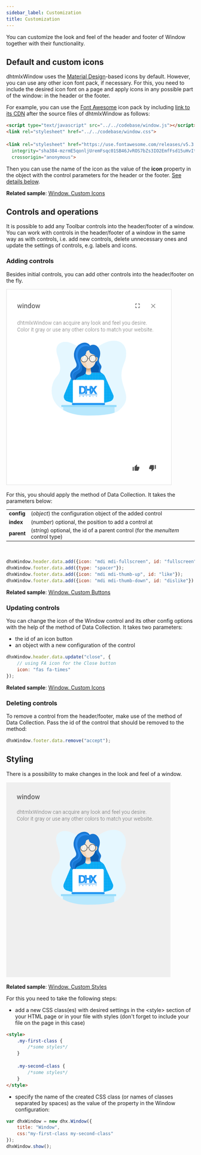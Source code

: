 ```yaml
---
sidebar_label: Customization
title: Customization
---          
```



You can customize the look and feel of the header and footer of Window together with their functionality.

Default and custom icons
----------

dhtmlxWindow uses the [Material Design](https://materialdesignicons.com/)-based icons by default. However, you can use any other icon font pack, if necessary. For this, you need to include the desired icon font on 
a page and apply icons in any possible part of the window: in the header or the footer.

For example, you can use the [Font Awesome](https://fontawesome.com/) icon pack by including [link to its CDN](https://fontawesome.com/how-to-use/on-the-web/setup/getting-started?using=web-fonts-with-css) 
after the source files of dhtmlxWindow as follows:

~~~html
<script type="text/javascript" src="../../codebase/window.js"></script>
<link rel="stylesheet" href="../../codebase/window.css">

<link rel="stylesheet" href="https://use.fontawesome.com/releases/v5.3.1/css/all.css" 
  integrity="sha384-mzrmE5qonljUremFsqc01SB46JvROS7bZs3IO2EmfFsd15uHvIt+Y8vEf7N7fWAU"  
  crossorigin="anonymous">
~~~


Then you can use the name of the icon as the value of the **icon** property in the object with the control parameters for the header or the footer. [See details below](window/customization.md#updatecontrols).

**Related sample**: [Window. Custom Icons](https://snippet.dhtmlx.com/ucozvx01)

Controls and operations
----------------------

It is possible to add any Toolbar controls into the header/footer of a window.
You can work with controls in the header/footer of a window in the same way as with [](toolbar/index.md) controls, i.e. add new controls, delete unnecessary ones and update the settings of controls, e.g. labels and icons.

### Adding controls 

Besides initial controls, you can add other controls into the header/footer on the fly. 

![](../assets/window/custom_buttons.png)

For this, you should apply the [](../data_collection/api/datacollection_add_method.md) method of Data Collection. It takes the parameters below:


<table class="webixdoc_links">
	<tbody>
        <tr>
			<td class="webixdoc_links0"><b>config</b></td>
			<td>(<i>object</i>) the configuration object of the added control</td>
		</tr>
        <tr>
			<td class="webixdoc_links0"><b>index</b></td>
			<td>(<i>number</i>) optional, the position to add a control at</td>
		</tr>
        <tr>
			<td class="webixdoc_links0"><b>parent</b></td>
			<td>(<i>string</i>) optional, the id of a parent control (for the <i>menuItem</i> control type)</td>
		</tr>
    </tbody>
</table>
<br/>

~~~js
dhxWindow.header.data.add({icon: "mdi mdi-fullscreen", id: "fullscreen"}, 2);
dhxWindow.footer.data.add({type: "spacer"});
dhxWindow.footer.data.add({icon: "mdi mdi-thumb-up", id: "like"});
dhxWindow.footer.data.add({icon: "mdi mdi-thumb-down", id: "dislike"})
~~~

**Related sample**: [Window. Custom Buttons](https://snippet.dhtmlx.com/o7xlvvv3)

### Updating controls

You can change the icon of the Window control and its other config options with the help of the [](../data_collection/api/datacollection_update_method.md) method of Data Collection. It takes two parameters: 

- the id of an icon button
- an object with a new configuration of the control

~~~js
dhxWindow.header.data.update("close", {
	// using FA icon for the Close button
	icon: "fas fa-times" 
});
~~~

**Related sample**: [Window. Custom Icons](https://snippet.dhtmlx.com/ucozvx01)

### Deleting controls

To remove a control from the header/footer, make use of the [](../data_collection/api/datacollection_remove_method.md) method of Data Collection. Pass the id of the control that should be removed to the method:

~~~js
dhxWindow.footer.data.remove("accept");
~~~

Styling 
-----------

There is a possibility to make changes in the look and feel of a window. 

![](../assets/window/custom_style.png)

**Related sample**: [Window. Custom Styles](https://snippet.dhtmlx.com/t5mvhwx8)

For this you need to take the following steps:

- add a new CSS class(es) with desired settings in the &lt;style&gt; section of your HTML page or in your file with styles (don't forget to include your file on the page in this case)

~~~html
<style>
	.my-first-class {
		/*some styles*/
	}
    
    .my-second-class {
		/*some styles*/
	}
</style>
~~~

- specify the name of the created CSS class (or names of classes separated by spaces) as the value of the [](window/api/window_css_config.md) property in the Window configuration:

~~~js
var dhxWindow = new dhx.Window({
	title: "Window", 
    css:"my-first-class my-second-class"
});
dhxWindow.show();
~~~

